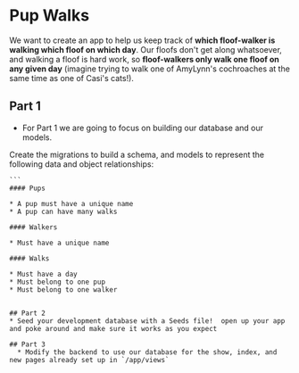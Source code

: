 # Pup Walks

We want to create an app to help us keep track of **which floof-walker is walking which floof on which day**. Our floofs don't get along whatsoever, and walking a floof is hard work, so **floof-walkers only walk one floof on any given day** (imagine trying to walk one of AmyLynn's cochroaches at the same time as one of Casi's cats!).

## Part 1
  * For Part 1 we are going to focus on building our database and our models.

  Create the migrations to build a schema, and models to represent the following data and object relationships:

    ```
    #### Pups

    * A pup must have a unique name
    * A pup can have many walks

    #### Walkers

    * Must have a unique name

    #### Walks

    * Must have a day
    * Must belong to one pup
    * Must belong to one walker
```

## Part 2
* Seed your development database with a Seeds file!  open up your app and poke around and make sure it works as you expect

## Part 3
  * Modify the backend to use our database for the show, index, and new pages already set up in `/app/views`
